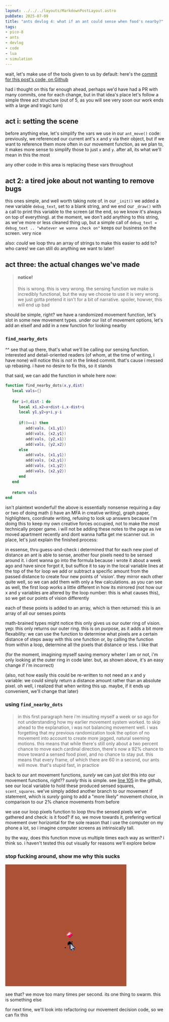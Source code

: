 ```yaml
---
layout: ../../../layouts/MarkdownPostLayout.astro
pubDate: 2025-07-09
title: "ants devlog 4: what if an ant could sense when food's nearby?"
tags:
- pico-8
- ants
- devlog
- code
- lua
- simulation
---
```


wait, let's make use of the tools given to us by default: here's the [commit for this post's code, on Github](https://github.com/towercity/pico-8/commit/711a188d81fa7a630eace70e9eef84bdbeaa5142)

had i thought on this far enough ahead, perhaps we'd have had a PR with many commits, one for each change, but in that idea's place let's follow a simple three act structure (out of 5, as you will see very soon our work ends with a large and tragic turn)

## act i: setting the scene
before anything else, let's simplify the vars we use in our `ant_move()` code: previously, we referenced our current ant's x and y via their object, but if we want to reference them more often in our movement function, as we plan to, it makes more sense to simplify those to just `x` and `y`. after all, its what we'll mean in this the most

any other code in this area is replacing these vars throughout

## act 2: a tired joke about not wanting to remove bugs
this ones simple, and well worth taking note of. in our `_init()` we added a new variable `debug_text`, set to a blank string, and we end our `_draw()` with a call to print this variable to the screen (at the end, so we know it's always on top of everything). at the moment, we don't add anything to this string, as we've more or less cleaned thing up, but a simple call of `debug_text = debug_text .. "whatever we wanna check on"` keeps our business on the screen. very nice

also: _could_ we loop thru an array of strings to make this easier to add to? who cares! we can still do anything we want to later!

## act three: the actual changes we've made

> #### notice!
>
> this is wrong. this is very wrong. the sensing function we make is incredibly functional, but the way we choose to use it is very wrong. we just gotta pretend it isn't for a bit of narrative. spoiler, howver, this will end up bad

should be simple, right? we have a randomized movement function, let's slot in some new movement types.
under our list of movement options, let's add an elseif and add in a new function for looking nearby

### `find_nearby_dots`
^^ see that up there, that's what we'll be calling our sensing function. interested and detail-oriented readers (of whom, at the time of writing, i have none) will notice this is _not_ in the linked commit. that's cause i messed up rebasing. i have no desire to fix this, so it stands

that said, we can add the function in whole here now:

```lua
function find_nearby_dots(x,y,dist)
   local vals={}

   for i=0,dist-1 do
      local x1,x2=x+dist-i,x-dist+i
      local y1,y2=y+i,y-i

      if(0==i) then
         add(vals, {x1,y1})
         add(vals, {x2,y1})
         add(vals, {y2,x1})
         add(vals, {y2,x2})
      else
         add(vals, {x1,y1})
         add(vals, {x2,y1})
         add(vals, {x1,y2})
         add(vals, {x2,y2})
      end
   end

   return vals
end
```

isn't plaintext wonderful!
the above is essentially nonsense requiring a day or two of doing math (i have an MFA in creative writing), graph paper, highlighters, coordinate writing, refusing to look up answers because I'm doing this to keep my own creative forces occupied, not to make the most technically proper game. i will not be adding these notes to the page as ive moved apartment recently and dont wanna hafta get me scanner out. in place, let's just explain the finished process:

in essense, thru guess-and-check i determined that for each new pixel of distance an ant is able to sense, another four pixels need to be sensed around it. i dont wanna go into the formula because i wrote it about a week ago and have since forgot it, but suffice it to say in the local variable lines at the top of the for loop we add or subtract a specific amount from the passed distance to create four new points of 'vision'. they mirror each other quite well, so we can add them with only a few calculations. as you can see as well, the first loop works a little different in how its mirrored (not how our x and y variables are altered by the loop number: this is what causes this), so we get our points of vision differently

each of these points is added to an array, which is then returned: this is an array of all our senses points

math-brained types might notice this only gives us our outer ring of vision. yep: this only returns our outer ring. this is on purpose, as it adds a bit more flexability: we can use the function to determine what pixels are a certain distance of steps away with this one function or, by calling the function from within a loop, determine all the pixels that distance or less. i like that

(for the moment, imagining myself saving memory wheter I am or not, i'm only looking at the outer ring in code later. but, as shown above, it's an easy change if i'm incorrect)

(also, not how easily this could be re-written to not need an x and y variable: we could simply return a distance amount rather than an absolute pixel. oh well, i realized that when writing this up. maybe, if it ends up convenient, we'll change that later)

### using `find_nearby_dots`

> ####
>
> in this first paragraph here i'm insulting myself a week or so ago for not understanding how my earlier movement system worked. to skip ahead to the explanation, i was not balancing movement well. i was forgetting that my previous randomization took the option of no movement into account to create more jagged, natural seeming motions. this means that while there's still only about a two percent chance to move each cardinal direction, there's now a 92% chance to move toward a sensed food pixel, and no chance to stay put. this means that every frame, of which there are 60 in a second, our ants will move. that's stupid fast, in practice

back to our ant movement functions, _surely_ we can just slot this into our movement functions, right?? _surely_ this is simple. see [line 105](https://github.com/towercity/pico-8/blob/main/ants.p8#L105) in the github, see our local variable to hold these produced sensed squares, `scent_squares`. we've simply added another branch to our movement if statement, which is _surely_ going to add a "more likely" movement choice, in comparison to our 2% chance movements from before

we use our loop pixels function to loop thru the sensed pixels we've gathered and check: is it food? if so, we move towards it, prefering vertical movement over horizontal for the sole reason that i use the computer on my phone a lot, so i imagine computer screens as intrinsically tall.

by the way, does this function move us multiple times each way as written? i think so. i haven't tested this out visually for reasons we'll explore below

### stop fucking around, show me why this sucks
![the ants are too fast](./assets/ants_too_fast.gif)

see that? we move too many times per second. its one thing to swarm. this is something else

for next time, we'll look into refactoring our movement decision code, so we can fix this
